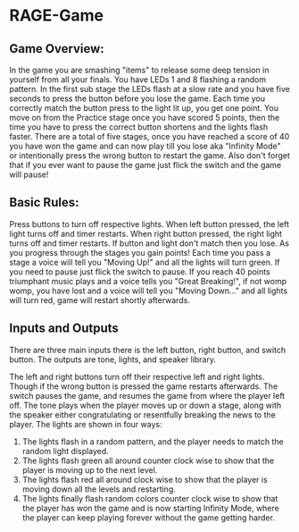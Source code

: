 # RAGE-Game
## Game Overview:
In the game you are smashing "items" to release some deep tension in yourself from all your finals. You have LEDs 1 and 8 flashing a random pattern. In the first sub stage the LEDs flash at a slow rate and you have
five seconds to press the button before you lose the game. Each time you correctly match the button press to the light lit up, you get one point. You move on from the Practice stage once you have scored 5 points, 
then the time you have to press the correct button shortens and the lights flash faster. There are a total of five stages, once you have reached a score of 40 you have won the game and can now play till you lose aka "Infinity Mode" or intentionally press the wrong button to restart the game. Also don't forget that if you ever want to pause the game just flick the switch and the game will pause!

## Basic Rules:
Press buttons to turn off respective lights. When left button pressed, the left light turns off and timer restarts. When right button pressed, the right light turns off and timer restarts. If button and light don't match then you lose.
As you progress through the stages you gain points! Each time you pass a stage a voice will tell you "Moving Up!" and all the lights will turn green.
If you need to pause just flick the switch to pause.
If you reach 40 points triumphant music plays and a voice tells you "Great Breaking!", if not womp womp, you have lost and a voice will tell you "Moving Down..." and all lights will turn red, game will restart shortly afterwards.

## Inputs and Outputs
There are three main inputs there is the left button, right button, and switch button.
The outputs are tone, lights, and speaker library.

The left and right buttons turn off their respective left and right lights. Though if the wrong button is pressed the game restarts afterwards. The switch pauses the game, and resumes the game from where the player left off. The tone plays when the player moves up or down a stage, along with the speaker either congratulating or resentfully breaking the news to the player. 
The lights are shown in four ways:
1. The lights flash in a random pattern, and the player needs to match the random light displayed.
2. The lights flash green all around counter clock wise to show that the player is moving up to the next level.
3. The lights flash red all around clock wise to show that the player is moving down all the levels and restarting.
4. The lights finally flash random colors counter clock wise to show that the player has won the game and is now starting Infinity Mode, where the player can keep playing forever without the game getting harder.

